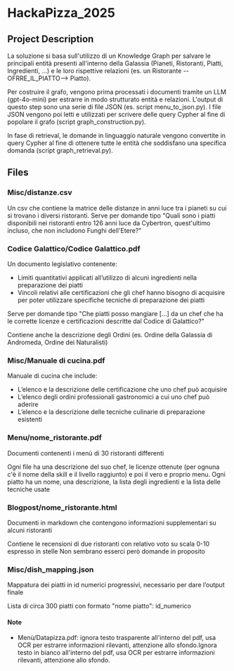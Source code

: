 # HackaPizza_2025

## Project Description
La soluzione si basa sull'utilizzo di un Knowledge Graph per salvare le principali entità presenti all'interno della Galassia (Pianeti, Ristoranti, Piatti, Ingredienti, ...) e le loro rispettive relazioni (es. un Ristorante --OFRRE_IL_PIATTO--> Piatto).

Per costruire il grafo, vengono prima processati i documenti tramite un LLM (gpt-4o-mini) per estrarre in modo strutturato entità e relazioni. L'output di questo step sono una serie di file JSON (es. script menu_to_json.py).
I file JSON vengono poi letti e utilizzati per scrivere delle query Cypher al fine di popolare il grafo (script graph_construction.py).

In fase di retrieval, le domande in linguaggio naturale vengono convertite in query Cypher al fine di ottenere tutte le entità che soddisfano una specifica domanda (script graph_retrieval.py).

## Files
### Misc/distanze.csv
Un csv che contiene la matrice delle distanze in anni luce tra i pianeti su cui si trovano i diversi ristoranti.
Serve per domande tipo "Quali sono i piatti disponibili nei ristoranti entro 126 anni luce da Cybertron, quest'ultimo incluso, che non includono Funghi dell'Etere?"

### Codice Galattico/Codice Galattico.pdf
Un documento legislativo contenente:

- Limiti quantitativi applicati all’utilizzo di alcuni ingredienti nella preparazione dei piatti
- Vincoli relativi alle certificazioni che gli chef hanno bisogno di acquisire per poter utilizzare specifiche tecniche di preparazione dei piatti

Serve per domande tipo "Che piatti posso mangiare [...] da un chef che ha le corrette licenze e certificazioni descritte dal Codice di Galattico?"

Contiene anche la descrizione degli Ordini (es. Ordine della Galassia di Andromeda, Ordine dei Naturalisti)

### Misc/Manuale di cucina.pdf
Manuale di cucina che include:

- L’elenco e la descrizione delle certificazione che uno chef può acquisire
- L’elenco degli ordini professionali gastronomici a cui uno chef può aderire
- L’elenco e la descrizione delle tecniche culinarie di preparazione esistenti

### Menu/nome_ristorante.pdf
Documenti contenenti i menù di 30 ristoranti differenti

Ogni file ha una descrizione del suo chef, le licenze ottenute (per ognuna c'è il nome della skill e il livello raggiunto) e poi il vero e proprio menu. Ogni piatto ha un nome, una descrizione, la lista degli ingredienti e la lista delle tecniche usate

### Blogpost/nome_ristorante.html
Documenti in markdown che contengono informazioni supplementari su alcuni ristoranti

Contiene le recensioni di due ristoranti con relativo voto su scala 0-10 espresso in stelle
Non sembrano esserci però domande in proposito

### Misc/dish_mapping.json
Mappatura dei piatti in id numerici progressivi, necessario per dare l’output finale

Lista di circa 300 piatti con formato "nome piatto": id_numerico
#### Note
* Menù/Datapizza.pdf: ignora testo trasparente all'interno del pdf, usa OCR per estrarre informazioni rilevanti, attenzione allo sfondo.Ignora testo in bianco all'interno del pdf, usa OCR per estrarre informazioni rilevanti, attenzione allo sfondo.
